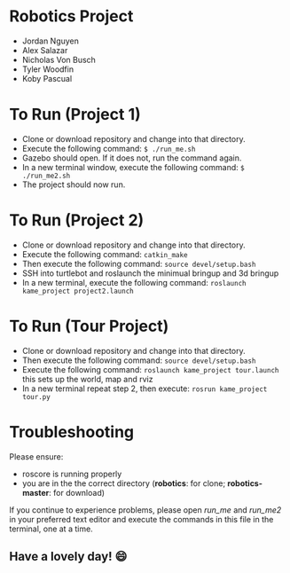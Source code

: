 # Robotics Project
- Jordan Nguyen
- Alex Salazar
- Nicholas Von Busch
- Tyler Woodfin
- Koby Pascual

# To Run (Project 1)
- Clone or download repository and change into that directory.
- Execute the following command: `$ ./run_me.sh`
- Gazebo should open. If it does not, run the command again.
- In a new terminal window, execute the following command: `$ ./run_me2.sh`
- The project should now run.

# To Run (Project 2)
- Clone or download repository and change into that directory.
- Execute the following command: `catkin_make`
- Then execute the following command: `source devel/setup.bash`
- SSH into turtlebot and roslaunch the minimual bringup and 3d bringup
- In a new terminal, execute the following command: `roslaunch kame_project project2.launch`

# To Run (Tour Project)
- Clone or download repository and change into that directory.
- Then execute the following command: `source devel/setup.bash`
- Execute the following command: `roslaunch kame_project tour.launch` this sets up the world, map and rviz
- In a new terminal repeat step 2, then execute: `rosrun kame_project tour.py`

# Troubleshooting
Please ensure:
- roscore is running properly
- you are in the the correct directory (**robotics**: for clone; **robotics-master**: for download)

If you continue to experience problems, please open *run_me* and *run_me2* in your preferred text editor and execute the commands in this file in the terminal, one at a time.

## Have a lovely day! :smile:
